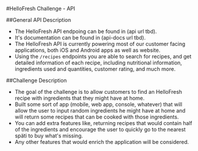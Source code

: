 #HelloFresh Challenge - API

##General API Description
- The HelloFresh API endpoing can be found in (api url tbd).
- It's documentation can be found in (api-docs url tbd).
- The HelloFresh API is currently powering most of our customer facing applications, both iOS and Android apps as well as website.
- Using the `/recipes` endpoints you are able to search for recipes, and get detailed information of each recipe, including nutritional information, ingredients used and quantities, customer rating, and much more.

##Challenge Description
- The goal of the challenge is to allow customers to find an HelloFresh recipe with ingredients that they might have at home.
- Built some sort of app (mobile, web app, console, whatever) that will allow the user to input random ingredients he might have at home and will return some recipes that can be cooked with those ingredients.
- You can add extra features like, returning recipes that would contain half of the ingredients and encourage the user to quickly go to the nearest späti to buy what's missing.
- Any other features that would enrich the application will be considered.
